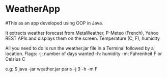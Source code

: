 # WeatherApp

#This as an app developed using OOP in Java.

It extracts weather forecast from MetaWeather, P-Meteo (French), Yahoo REST APIs and displays them on the screen. Temperature (C, F), humidity

All you need to do is run the weather.jar file in a Terminal followed by a location.
Flags: 
-j: number of days wanted
-h: humidity
-m: Fahrenheit F or Celsius C


e.g: $ java -jar weather.jar paris -j 3 -h -m F
